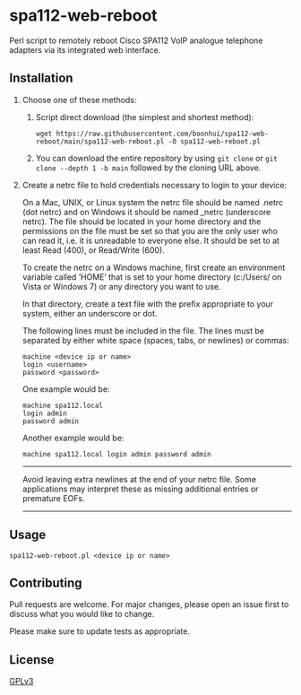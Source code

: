 # spa112-web-reboot
Perl script to remotely reboot Cisco SPA112 VoIP analogue telephone adapters via its integrated web interface.

## Installation
1. Choose one of these methods:

    1. Script direct download (the simplest and shortest method):
        ```
        wget https://raw.githubusercontent.com/boonhui/spa112-web-reboot/main/spa112-web-reboot.pl -O spa112-web-reboot.pl
        ```

    2. You can download the entire repository by using `git clone` or `git clone --depth 1 -b main` followed by the cloning URL above.

2. Create a netrc file to hold credentials necessary to login to your device:

    On a Mac, UNIX, or Linux system the netrc file should be named .netrc (dot netrc) and on Windows it should be named _netrc (underscore netrc). The file should be located in your home directory and the permissions on the file must be set so that you are the only user who can read it, i.e. it is unreadable to everyone else. It should be set to at least Read (400), or Read/Write (600).

    To create the netrc on a Windows machine, first create an environment variable called ’HOME’ that is set to your home directory (c:/Users/<User-Name> on Vista or Windows 7) or any directory you want to use.

    In that directory, create a text file with the prefix appropriate to your system, either an underscore or dot.

    The following lines must be included in the file. The lines must be separated by either white space (spaces, tabs, or newlines) or commas:
    ```
    machine <device ip or name>
    login <username>
    password <password>
    ```

    One example would be:
    ```
    machine spa112.local
    login admin
    password admin
    ```

    Another example would be:
    ```
    machine spa112.local login admin password admin
    ```

    ---
    Avoid leaving extra newlines at the end of your netrc file. Some applications may interpret these as missing additional entries or premature EOFs.

    ---

## Usage
```
spa112-web-reboot.pl <device ip or name>
```

## Contributing
Pull requests are welcome. For major changes, please open an issue first to discuss what you would like to change.

Please make sure to update tests as appropriate.

## License
[GPLv3](https://choosealicense.com/licenses/gpl-3.0/)